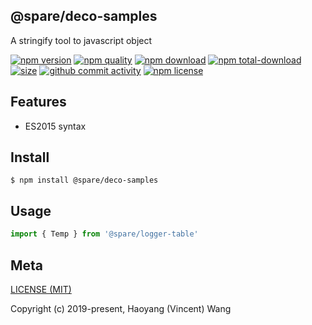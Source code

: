 ## @spare/deco-samples
A stringify tool to javascript object

[![npm version][npm-image]][npm-url]
[![npm quality][quality-image]][quality-url]
[![npm download][download-image]][npm-url]
[![npm total-download][total-download-image]][npm-url]
[![size][size]][size-url]
[![github commit activity][commit-image]][github-url]
[![npm license][license-image]][npm-url]

## Features

- ES2015 syntax

## Install
```console
$ npm install @spare/deco-samples
```

## Usage
```js
import { Temp } from '@spare/logger-table'
```

## Meta
[LICENSE (MIT)](/LICENSE)

Copyright (c) 2019-present, Haoyang (Vincent) Wang

[//]: <> (Shields)
[npm-image]: https://img.shields.io/npm/v/@spare/deco-samples.svg?style=flat-square
[quality-image]: http://npm.packagequality.com/shield/@spare/deco-samples.svg?style=flat-square
[download-image]: https://img.shields.io/npm/dm/@spare/deco-samples.svg?style=flat-square
[total-download-image]:https://img.shields.io/npm/dt/@spare/deco-samples.svg?style=flat-square
[license-image]: https://img.shields.io/npm/l/@spare/deco-samples.svg?style=flat-square
[commit-image]: https://img.shields.io/github/commit-activity/y/hoyeungw/@spare/deco-samples?style=flat-square
[size]: https://flat.badgen.net/packagephobia/install/@spare/deco-samples

[//]: <> (Link)
[npm-url]: https://npmjs.org/package/@spare/deco-samples
[quality-url]: http://packagequality.com/#?package=@spare/deco-samples
[github-url]: https://github.com/hoyeungw/@spare/deco-samples
[size-url]: https://packagephobia.now.sh/result?p=@spare/deco-samples
